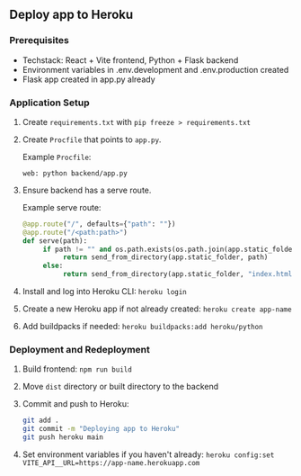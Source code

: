 ## Deploy app to Heroku

### Prerequisites

- Techstack: React + Vite frontend, Python + Flask backend
- Environment variables in .env.development and .env.production created
- Flask app created in app.py already

### Application Setup

1. Create `requirements.txt` with `pip freeze > requirements.txt`
2. Create `Procfile` that points to `app.py`.

   Example `Procfile`:

   ```
   web: python backend/app.py
   ```

3. Ensure backend has a serve route.

   Example serve route:

   ```python
   @app.route("/", defaults={"path": ""})
   @app.route("/<path:path>")
   def serve(path):
        if path != "" and os.path.exists(os.path.join(app.static_folder, path)):
             return send_from_directory(app.static_folder, path)
        else:
             return send_from_directory(app.static_folder, "index.html")
   ```

4. Install and log into Heroku CLI: `heroku login`
5. Create a new Heroku app if not already created: `heroku create app-name`
6. Add buildpacks if needed: `heroku buildpacks:add heroku/python`

### Deployment and Redeployment

1. Build frontend: `npm run build`
2. Move `dist` directory or built directory to the backend
3. Commit and push to Heroku:

   ```bash
   git add .
   git commit -m "Deploying app to Heroku"
   git push heroku main
   ```

4. Set environment variables if you haven't already: `heroku config:set VITE_API__URL=https://app-name.herokuapp.com`
